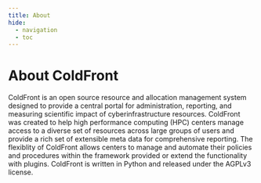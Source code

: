 ```yaml
---
title: About
hide:
  - navigation
  - toc
---
```


# About ColdFront

ColdFront is an open source resource and allocation management system designed
to provide a central portal for administration, reporting, and measuring
scientific impact of cyberinfrastructure resources. ColdFront was created to
help high performance computing (HPC) centers manage access to a diverse set of
resources across large groups of users and provide a rich set of extensible
meta data for comprehensive reporting. The flexiblity of ColdFront allows
centers to manage and automate their policies and procedures within the
framework provided or extend the functionality with plugins. ColdFront is
written in Python and released under the AGPLv3 license.
